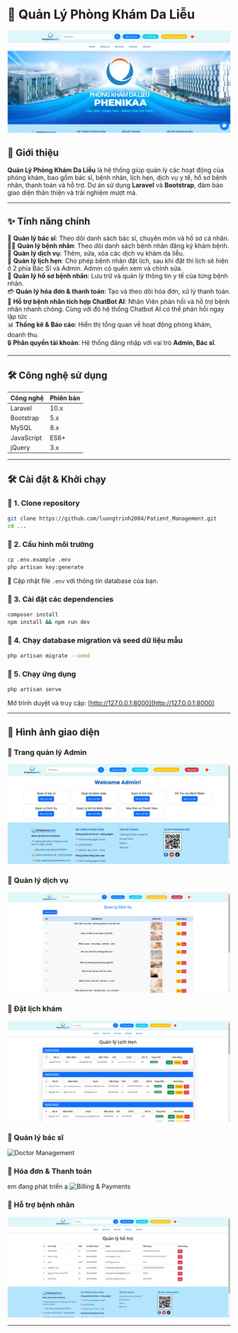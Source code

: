 # 🏥 Quản Lý Phòng Khám Da Liễu

![Clinic Management System](public/img/readme.png)

## 🚀 Giới thiệu

**Quản Lý Phòng Khám Da Liễu** là hệ thống giúp quản lý các hoạt động của phòng khám, bao gồm bác sĩ, bệnh nhân, lịch hẹn, dịch vụ y tế, hồ sơ bệnh nhân, thanh toán và hỗ trợ. Dự án sử dụng **Laravel** và **Bootstrap**, đảm bảo giao diện thân thiện và trải nghiệm mượt mà.

---

## ✨ Tính năng chính

💪 **Quản lý bác sĩ**: Theo dõi danh sách bác sĩ, chuyên môn và hồ sơ cá nhân.  
👨‍⚕️ **Quản lý bệnh nhân**: Theo dõi danh sách bệnh nhân đăng ký khám bệnh.  
💊 **Quản lý dịch vụ**: Thêm, sửa, xóa các dịch vụ khám da liễu.  
📅 **Quản lý lịch hẹn**: Cho phép bệnh nhân đặt lịch, sau khi đặt thì lịch sẽ hiện ở 2 phía Bác Sĩ và Admin. Admin có quền xem và chỉnh sửa.  
📝 **Quản lý hồ sơ bệnh nhân**: Lưu trữ và quản lý thông tin y tế của từng bệnh nhân.  
💳 **Quản lý hóa đơn & thanh toán**: Tạo và theo dõi hóa đơn, xử lý thanh toán.  
📢 **Hỗ trợ bệnh nhân tích hợp ChatBot AI**: Nhân Viên phản hồi và hỗ trợ bệnh nhân nhanh chóng. Cùng với đó hệ thống Chatbot AI có thể phản hồi ngay lập tức .  
📊 **Thống kê & Báo cáo**: Hiển thị tổng quan về hoạt động phòng khám, doanh thu.  
🔒 **Phân quyền tài khoản**: Hệ thống đăng nhập với vai trò **Admin, Bác sĩ**.

---

## 🛠 Công nghệ sử dụng

| Công nghệ  | Phiên bản |
| ---------- | --------- |
| Laravel    | 10.x      |
| Bootstrap  | 5.x       |
| MySQL      | 8.x       |
| JavaScript | ES6+      |
| jQuery     | 3.x       |

---

## 🛠 Cài đặt & Khởi chạy

### 📌 1. Clone repository

```sh
git clone https://github.com/luongtrinh2004/Patient_Management.git
cd ...
```

### 📌 2. Cấu hình môi trường

```sh
cp .env.example .env
php artisan key:generate
```

🎡 Cập nhật file `.env` với thông tin database của bạn.

### 📌 3. Cài đặt các dependencies

```sh
composer install
npm install && npm run dev
```

### 📌 4. Chạy database migration và seed dữ liệu mẫu

```sh
php artisan migrate --seed
```

### 📌 5. Chạy ứng dụng

```sh
php artisan serve
```

Mở trình duyệt và truy cập: [http://127.0.0.1:8000](http://127.0.0.1:8000)

---

## 📸 Hình ảnh giao diện

### 🔹 Trang quản lý Admin

![Admin Dashboard](public/img/adminreadme.png)

### 🔹 Quản lý dịch vụ

![Service Management](public/img/quanlydichvureadme.png)

### 🔹 Đặt lịch khám

![Appointment Booking](public/img/quanlylichhenreadme.png)

### 🔹 Quản lý bác sĩ

![Doctor Management](public/img/quanlybacsireadme.png)

### 🔹 Hóa đơn & Thanh toán

em đang phát triển ạ
![Billing & Payments](https://via.placeholder.com/800x400?text=Billing+&+Payments)

### 🔹 Hỗ trợ bệnh nhân

![Patient Support](public/img/quanlyhotroreadme.png)

---
